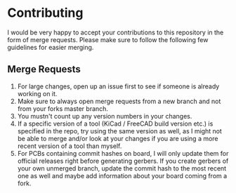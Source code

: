 # Contributing

I would be very happy to accept your contributions to this repository in the form of merge requests. Please make sure to follow the following few guidelines for easier merging.

## Merge Requests

1. For large changes, open up an issue first to see if someone is already working on it.
2. Make sure to always open merge requests from a new branch and not from your forks master branch.
3. You mustn't count up any version numbers in your changes.
4. If a specific version of a tool (KiCad / FreeCAD build version etc.) is specified in the repo, try using the same version as well, as I might not be able to merge and/or look at your changes if you are using a more recent version of a tool than myself.
5. For PCBs containing commit hashes on board, I will only update them for official releases right before generating gerbers. If you create gerbers of your own unmerged branch, update the commit hash to the most recent one as well and maybe add information about your board coming from a fork.